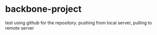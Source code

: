 # backbone-project
test using github for the repository. pushing from local server, pulling to remote server
